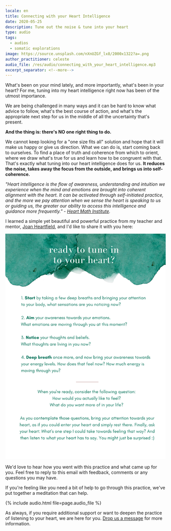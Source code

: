 ```yaml
---
locale: en
title: Connecting with your Heart Intelligence
date: 2020-05-25
description: Tune out the noise & tune into your heart
type: audio
tags:
  - audios
  - somatic explorations
image: https://source.unsplash.com/nXnUZGf_lx8/2000x1322?a=.png
author_practitioner: celeste
audio_file: /res/audio/connecting_with_your_heart_intelligence.mp3
excerpt_separator: <!--more-->
---
```


What's been on your mind lately, and more importantly, what's been in your heart?<!--more--> For me, tuning into my
heart intelligence right now has been of the utmost importance. 

We are being challenged in many ways and it can be hard to know what advice to follow, what's the best course of action,
and what's the appropriate next step for us in the middle of all the uncertainty that's present. 

**And the thing is: there's NO one right thing to do.**

We cannot keep looking for a "one size fits all" solution and hope that it will make us happy or give us direction. What
we can do is, start coming back to ourselves. To find a place of truth and coherence from which to orient, where we draw
what's true for us and learn how to be congruent with that. That's exactly what tuning into our heart intelligence does
for us. **It reduces the noise, takes away the focus from the outside, and brings us into self-coherence.**

*"Heart intelligence is the flow of awareness, understanding and intuition we experience when the mind and emotions are
brought into coherent alignment with the heart. It can be activated through self-initiated practice, and the more we pay
attention when we sense the heart is speaking to us or guiding us, the greater our ability to access this intelligence
and guidance more frequently."*
 *- [Heart Math Institute](https://www.heartmath.org/articles-of-the-heart/the-math-of-heartmath/heart-intelligence/).*

I learned a simple yet beautiful and powerful practice from my teacher and mentor, [Joan Heartfield](https://talkinghearts.com/about-us/),
and I'd like to share it with you here:

![heart](/res/img/heart.png) 



We'd love to hear how you went with this practice and what came up for you. Feel free to reply to this email with
feedback, comments or any questions you may have.

If you're feeling like you need a bit of help to go through this practice, we've put together a meditation that can help. 

{% include audio.html  file=page.audio_file %}

As always, if you require additional support or want to deepen the practice of listening to your heart, we are here for
you. [Drop us a message](/contact/) for more information.
